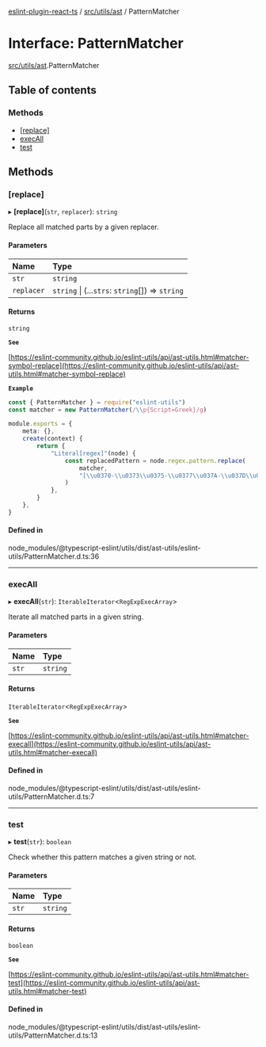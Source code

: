 [eslint-plugin-react-ts](../README.md) / [src/utils/ast](../modules/src_utils_ast.md) / PatternMatcher

# Interface: PatternMatcher

[src/utils/ast](../modules/src_utils_ast.md).PatternMatcher

## Table of contents

### Methods

- [[replace]](src_utils_ast.PatternMatcher.md#[replace])
- [execAll](src_utils_ast.PatternMatcher.md#execall)
- [test](src_utils_ast.PatternMatcher.md#test)

## Methods

### [replace]

▸ **[replace]**(`str`, `replacer`): `string`

Replace all matched parts by a given replacer.

#### Parameters

| Name | Type |
| :------ | :------ |
| `str` | `string` |
| `replacer` | `string` \| (...`strs`: `string`[]) => `string` |

#### Returns

`string`

**`See`**

[https://eslint-community.github.io/eslint-utils/api/ast-utils.html#matcher-symbol-replace](https://eslint-community.github.io/eslint-utils/api/ast-utils.html#matcher-symbol-replace)

**`Example`**

```ts
const { PatternMatcher } = require("eslint-utils")
const matcher = new PatternMatcher(/\\p{Script=Greek}/g)

module.exports = {
    meta: {},
    create(context) {
        return {
            "Literal[regex]"(node) {
                const replacedPattern = node.regex.pattern.replace(
                    matcher,
                    "[\\u0370-\\u0373\\u0375-\\u0377\\u037A-\\u037D\\u037F\\u0384\\u0386\\u0388-\\u038A\\u038C\\u038E-\\u03A1\\u03A3-\\u03E1\\u03F0-\\u03FF\\u1D26-\\u1D2A\\u1D5D-\\u1D61\\u1D66-\\u1D6A\\u1DBF\\u1F00-\\u1F15\\u1F18-\\u1F1D\\u1F20-\\u1F45\\u1F48-\\u1F4D\\u1F50-\\u1F57\\u1F59\\u1F5B\\u1F5D\\u1F5F-\\u1F7D\\u1F80-\\u1FB4\\u1FB6-\\u1FC4\\u1FC6-\\u1FD3\\u1FD6-\\u1FDB\\u1FDD-\\u1FEF\\u1FF2-\\u1FF4\\u1FF6-\\u1FFE\\u2126\\uAB65]|\\uD800[\\uDD40-\\uDD8E\\uDDA0]|\\uD834[\\uDE00-\\uDE45]"
                )
            },
        }
    },
}
```

#### Defined in

node_modules/@typescript-eslint/utils/dist/ast-utils/eslint-utils/PatternMatcher.d.ts:36

___

### execAll

▸ **execAll**(`str`): `IterableIterator`<`RegExpExecArray`\>

Iterate all matched parts in a given string.

#### Parameters

| Name | Type |
| :------ | :------ |
| `str` | `string` |

#### Returns

`IterableIterator`<`RegExpExecArray`\>

**`See`**

[https://eslint-community.github.io/eslint-utils/api/ast-utils.html#matcher-execall](https://eslint-community.github.io/eslint-utils/api/ast-utils.html#matcher-execall)

#### Defined in

node_modules/@typescript-eslint/utils/dist/ast-utils/eslint-utils/PatternMatcher.d.ts:7

___

### test

▸ **test**(`str`): `boolean`

Check whether this pattern matches a given string or not.

#### Parameters

| Name | Type |
| :------ | :------ |
| `str` | `string` |

#### Returns

`boolean`

**`See`**

[https://eslint-community.github.io/eslint-utils/api/ast-utils.html#matcher-test](https://eslint-community.github.io/eslint-utils/api/ast-utils.html#matcher-test)

#### Defined in

node_modules/@typescript-eslint/utils/dist/ast-utils/eslint-utils/PatternMatcher.d.ts:13
